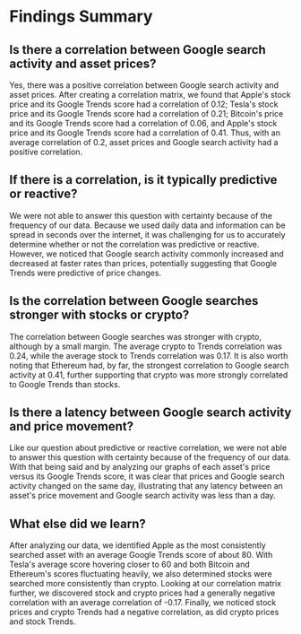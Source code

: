 # Findings Summary

## Is there a correlation between Google search activity and asset prices?

Yes, there was a positive correlation between Google search activity and asset prices. After creating a correlation matrix, we found that Apple's stock price and its Google Trends score had a correlation of 0.12; Tesla's stock price and its Google Trends score had a correlation of 0.21; Bitcoin's price and its Google Trends score had a correlation of 0.06, and Apple's stock price and its Google Trends score had a correlation of 0.41. Thus, with an average correlation of 0.2, asset prices and Google search activity had a positive correlation.

## If there is a correlation, is it typically predictive or reactive?

We were not able to answer this question with certainty because of the frequency of our data. Because we used daily data and information can be spread in seconds over the internet, it was challenging for us to accurately determine whether or not the correlation was predictive or reactive. However, we noticed that Google search activity commonly increased and decreased at faster rates than prices, potentially suggesting that Google Trends were predictive of price changes.

## Is the correlation between Google searches stronger with stocks or crypto?

The correlation between Google searches was stronger with crypto, although by a small margin. The average crypto to Trends correlation was 0.24, while the average stock to Trends correlation was 0.17. It is also worth noting that Ethereum had, by far, the strongest correlation to Google search activity at 0.41, further supporting that crypto was more strongly correlated to Google Trends than stocks.

## Is there a latency between Google search activity and price movement?

Like our question about predictive or reactive correlation, we were not able to answer this question with certainty because of the frequency of our data. With that being said and by analyzing our graphs of each asset's price versus its Google Trends score, it was clear that prices and Google search activity changed on the same day, illustrating that any latency between an asset's price movement and Google search activity was less than a day.

## What else did we learn?
After analyzing our data, we identified Apple as the most consistently searched asset with an average Google Trends score of about 80. With Tesla's average score hovering closer to 60 and both Bitcoin and Ethereum's scores fluctuating heavily, we also determined stocks were searched more consistently than crypto. Looking at our correlation matrix further, we discovered stock and crypto prices had a generally negative correlation with an average correlation of -0.17. Finally, we noticed stock prices and crypto Trends had a negative correlation, as did crypto prices and stock Trends.
